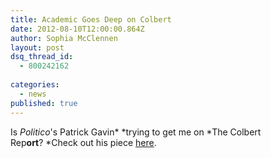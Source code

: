 ```yaml
---
title: Academic Goes Deep on Colbert
date: 2012-08-10T12:00:00.864Z
author: Sophia McClennen
layout: post
dsq_thread_id: 
  - 800242162
 
categories: 
  - news
published: true
---
```


Is *Politico*'s Patrick Gavin* *trying to get me on *The Colbert Rep**ort**? *Check out his piece [here][1].

 [1]: https://www.politico.com/news/stories/0812/79525.html?hp=l10
